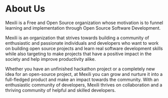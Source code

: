 # About Us

Mexili is a Free and Open Source organization whose motivation is to funnel learning and implementation through Open Source Software Development.

Mexili is an organization that strives towards building a community of enthusiastic and passionate individuals and developers who want to work on building open source projects and learn real software development skills while also targeting to make projects that have a positive impact in the society and help improve productivity alike.

Whether you have an unfinished hackathon project or a completely new idea for an open-source project, at Mexili you can grow and nurture it into a full-fledged product and make an impact towards the community. With an enthusiastic community of developers, Mexili thrives on collaboration and a thriving community of helpful and skilled developers.
